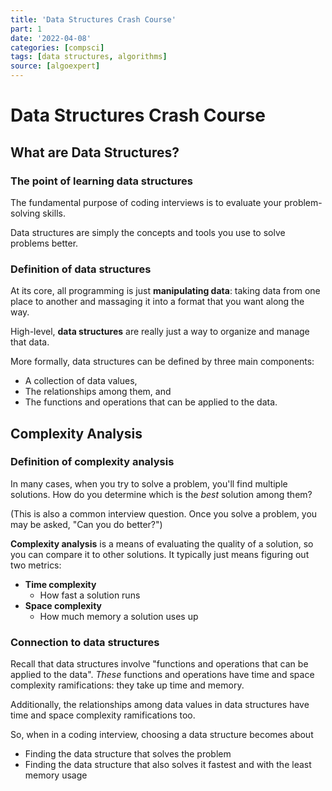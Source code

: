 ```yaml
---
title: 'Data Structures Crash Course'
part: 1
date: '2022-04-08'
categories: [compsci]
tags: [data structures, algorithms]
source: [algoexpert]
---
```


# Data Structures Crash Course

## What are Data Structures?

### The point of learning data structures

The fundamental purpose of coding interviews is to evaluate your problem-solving skills.

Data structures are simply the concepts and tools you use to solve problems better.

### Definition of data structures

At its core, all programming is just **manipulating data**: taking data from one place to another and massaging it into a format that you want along the way.

High-level, **data structures** are really just a way to organize and manage that data.

More formally, data structures can be defined by three main components:

* A collection of data values,
* The relationships among them, and
* The functions and operations that can be applied to the data.


## Complexity Analysis

### Definition of complexity analysis

In many cases, when you try to solve a problem, you'll find multiple solutions. How do you determine which is the *best* solution among them?

(This is also a common interview question. Once you solve a problem, you may be asked, "Can you do better?")

**Complexity analysis** is a means of evaluating the quality of a solution, so you can compare it to other solutions. It typically just means figuring out two metrics:

* **Time complexity**
  * How fast a solution runs
* **Space complexity**
  * How much memory a solution uses up

### Connection to data structures

Recall that data structures involve "functions and operations that can be applied to the data". *These* functions and operations have time and space complexity ramifications: they take up time and memory.

Additionally, the relationships among data values in data structures have time and space complexity ramifications too.

So, when in a coding interview, choosing a data structure becomes about

* Finding the data structure that solves the problem
* Finding the data structure that also solves it fastest and with the least memory usage